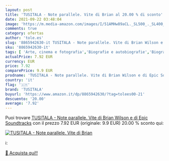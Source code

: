 ```yaml
---
layout: post
title: 'TUSITALA - Note parallele. Vite di Brian al 20.00 % di sconto'
date: 2021-09-22 03:48:04
image: 'https://m.media-amazon.com/images/I/51AMHw89aCL._SL500_._SL400_.jpg'
comments: true
category: ofertas
author: 'tole.es'
slug: '8865942630-it TUSITALA - Note parallele. Vite di Brian Wilson e di Epic...'
sku: '8865942630-it'
tags: [ 'Arte, cinema e fotografia','Biografie e autobiografie','Biografie, diari e memorie','Generi musicali','Libri','Musica','tusitala', ]
actualPrice: 7.92 EUR
currency: EUR
price: 7.92
comparePrice: 9.9 EUR
prodname: 'TUSITALA - Note parallele. Vite di Brian Wilson e di Epic Soundtracks'
country: 'it'
flag: '🇮🇹'
brand: 'TUSITALA'
buyurl: 'https://www.amazon.it/dp/8865942630/?tag=tolees00-21'
descuento: '20.00'
average: '7.92'
---
```


Puoi trovare [TUSITALA - Note parallele. Vite di Brian Wilson e di Epic Soundtracks](https://www.amazon.it/dp/8865942630/?tag=tolees00-21) con il prezzo 7.92 EUR (originale: 9.9 EUR) 20.00 % sconto qui:

[![TUSITALA - Note parallele. Vite di Brian](https://m.media-amazon.com/images/I/51AMHw89aCL._SL500_._SL400_.jpg)](https://www.amazon.it/dp/8865942630/?tag=tolees00-21)

ℹ️:


[🛒 Acquista qui!!](https://www.amazon.it/dp/8865942630/?tag=tolees00-21)
